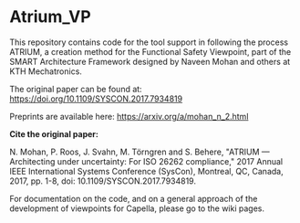 # Atrium_VP
This repository contains code for the tool support in following the process ATRIUM, a creation method for the Functional Safety Viewpoint, part of the SMART Architecture Framework designed by Naveen Mohan and others at KTH Mechatronics. 

The original paper can be found at: https://doi.org/10.1109/SYSCON.2017.7934819

Preprints are available here: https://arxiv.org/a/mohan_n_2.html


**Cite the original paper:**

N. Mohan, P. Roos, J. Svahn, M. Törngren and S. Behere, "ATRIUM — Architecting under uncertainty: For ISO 26262 compliance," 2017 Annual IEEE International Systems Conference (SysCon), Montreal, QC, Canada, 2017, pp. 1-8, doi: 10.1109/SYSCON.2017.7934819.



For documentation on the code, and on a general approach of the development of viewpoints for Capella, please go to the wiki pages.
